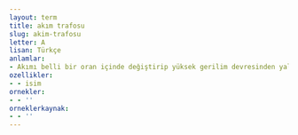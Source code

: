 ```yaml
---
layout: term
title: akım trafosu
slug: akim-trafosu
letter: A
lisan: Türkçe
anlamlar:
- Akımı belli bir oran içinde değiştirip yüksek gerilim devresinden yalıtım altında koruyan ve ölçü devrelerine veren araç
ozellikler:
- - isim
ornekler:
- - ''
orneklerkaynak:
- - ''
---
```

